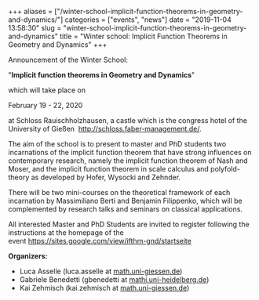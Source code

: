 +++
aliases = ["/winter-school-implicit-function-theorems-in-geometry-and-dynamics/"]
categories = ["events", "news"]
date = "2019-11-04 13:58:30"
slug = "winter-school-implicit-function-theorems-in-geometry-and-dynamics"
title = "Winter school: Implicit Function Theorems in Geometry and Dynamics"
+++

Announcement of the Winter School:

"**Implicit function theorems in Geometry and Dynamics**"

which will take place on

February 19 - 22, 2020

at Schloss Rauischholzhausen, a castle which is the congress hotel of
the University of Gießen  <http://schloss.faber-management.de/>.

The aim of the school is to present to master and PhD students two
incarnations of the implicit function theorem that have strong
influences on contemporary research, namely the implicit function
theorem of Nash and Moser, and the implicit function theorem in scale
calculus and polyfold-theory as developed by Hofer, Wysocki and Zehnder.

There will be two mini-courses on the theoretical framework of each
incarnation by Massimiliano Berti and Benjamin Filippenko, which will be
complemented by research talks and seminars on classical applications.

All interested Master and PhD Students are invited to register following
the instructions at the homepage of the
event <https://sites.google.com/view/ifthm-gnd/startseite>

**Organizers:**

-   Luca Asselle (luca.asselle
    at [math.uni-giessen.de](http://math.uni-giessen.de/))
-   Gabriele Benedetti (gbenedetti
    at [mathi.uni-heidelberg.de](http://mathi.uni-heidelberg.de/))
-   Kai Zehmisch (kai.zehmisch
    at [math.uni-giessen.de](http://math.uni-giessen.de/))
